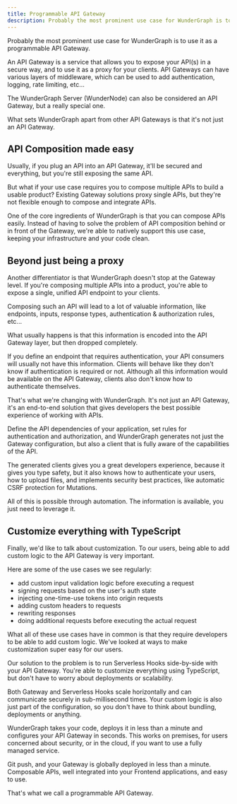 ```yaml
---
title: Programmable API Gateway
description: Probably the most prominent use case for WunderGraph is to use it as a programmable API Gateway.
---
```


Probably the most prominent use case for WunderGraph is to use it as a programmable API Gateway.

An API Gateway is a service that allows you to expose your API(s) in a secure way,
and to use it as a proxy for your clients.
API Gateways can have various layers of middleware,
which can be used to add authentication, logging, rate limiting, etc...

The WunderGraph Server (WunderNode) can also be considered an API Gateway,
but a really special one.

What sets WunderGraph apart from other API Gateways is that it's not just an API Gateway.

## API Composition made easy

Usually, if you plug an API into an API Gateway, it'll be secured and everything,
but you're still exposing the same API.

But what if your use case requires you to compose multiple APIs to build a usable product?
Existing Gateway solutions proxy single APIs,
but they're not flexible enough to compose and integrate APIs.

One of the core ingredients of WunderGraph is that you can compose APIs easily.
Instead of having to solve the problem of API composition behind or in front of the Gateway,
we're able to natively support this use case,
keeping your infrastructure and your code clean.

## Beyond just being a proxy

Another differentiator is that WunderGraph doesn't stop at the Gateway level.
If you're composing multiple APIs into a product,
you're able to expose a single,
unified API endpoint to your clients.

Composing such an API will lead to a lot of valuable information,
like endpoints, inputs, response types, authentication & authorization rules, etc...

What usually happens is that this information is encoded into the API Gateway layer,
but then dropped completely.

If you define an endpoint that requires authentication,
your API consumers will usually not have this information.
Clients will behave like they don't know if authentication is required or not.
Although all this information would be available on the API Gateway,
clients also don't know how to authenticate themselves.

That's what we're changing with WunderGraph.
It's not just an API Gateway,
it's an end-to-end solution that gives developers the best possible experience of working with APIs.

Define the API dependencies of your application,
set rules for authentication and authorization,
and WunderGraph generates not just the Gateway configuration,
but also a client that is fully aware of the capabilities of the API.

The generated clients gives you a great developers experience,
because it gives you type safety,
but it also knows how to authenticate your users,
how to upload files,
and implements security best practices,
like automatic CSRF protection for Mutations.

All of this is possible through automation.
The information is available,
you just need to leverage it.

## Customize everything with TypeScript

Finally, we'd like to talk about customization.
To our users, being able to add custom logic to the API Gateway is very important.

Here are some of the use cases we see regularly:

- add custom input validation logic before executing a request
- signing requests based on the user's auth state
- injecting one-time-use tokens into origin requests
- adding custom headers to requests
- rewriting responses
- doing additional requests before executing the actual request

What all of these use cases have in common is that they require developers to be able to add custom logic.
We've looked at ways to make customization super easy for our users.

Our solution to the problem is to run Serverless Hooks side-by-side with your API Gateway.
You're able to customize everything using TypeScript,
but don't have to worry about deployments or scalability.

Both Gateway and Serverless Hooks scale horizontally and can communicate securely in sub-millisecond times.
Your custom logic is also just part of the configuration,
so you don't have to think about bundling,
deployments or anything.

WunderGraph takes your code, deploys it in less than a minute and configures your API Gateway in seconds.
This works on premises, for users concerned about security,
or in the cloud, if you want to use a fully managed service.

Git push, and your Gateway is globally deployed in less than a minute.
Composable APIs, well integrated into your Frontend applications, and easy to use.

That's what we call a programmable API Gateway.

